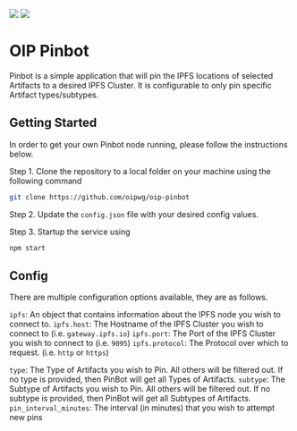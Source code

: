 [![](https://travis-ci.org/oipwg/oip-pinbot.svg?branch=master)](https://travis-ci.org/oipwg/oip-pinbot)
[![](https://img.shields.io/npm/v/oip-pinbot.svg)](https://www.npmjs.com/package/oip-pinbot)
# OIP Pinbot
Pinbot is a simple application that will pin the IPFS locations of selected Artifacts to a desired IPFS Cluster. It is configurable to only pin specific Artifact types/subtypes.

## Getting Started
In order to get your own Pinbot node running, please follow the instructions below.

Step 1. Clone the repository to a local folder on your machine using the following command
```bash
git clone https://github.com/oipwg/oip-pinbot
```

Step 2. Update the `config.json` file with your desired config values.

Step 3. Startup the service using
```bash
npm start
```

## Config
There are multiple configuration options available, they are as follows.

`ipfs`: An object that contains information about the IPFS node you wish to connect to.
`ipfs.host`: The Hostname of the IPFS Cluster you wish to connect to (i.e. `gateway.ipfs.io`)
`ipfs.port`: The Port of the IPFS Cluster you wish to connect to (i.e. `9095`)
`ipfs.protocol`: The Protocol over which to request. (i.e. `http` or `https`)

`type`: The Type of Artifacts you wish to Pin. All others will be filtered out. If no type is provided, then PinBot will get all Types of Artifacts.
`subtype`: The Subtype of Artifacts you wish to Pin. All others will be filtered out. If no subtype is provided, then PinBot will get all Subtypes of Artifacts.
`pin_interval_minutes`: The interval (in minutes) that you wish to attempt new pins